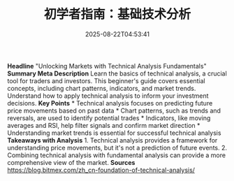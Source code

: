 ﻿---
title: "初学者指南：基础技术分析"
date: "2025-08-22T04:53:41"
category: "Markets"
summary: ""
slug: "初学者指南基础技术分析"
source_urls:
  - "https://blog.bitmex.com/zh_cn-foundation-of-technical-analysis/"
seo:
  title: "初学者指南：基础技术分析 | Hash n Hedge"
  description: ""
  keywords: ["news", "markets", "brief"]
---
**Headline** "Unlocking Markets with Technical Analysis Fundamentals"  **Summary Meta Description** Learn the basics of technical analysis, a crucial tool for traders and investors. This beginner's guide covers essential concepts, including chart patterns, indicators, and market trends. Understand how to apply technical analysis to inform your investment decisions.  **Key Points**  * Technical analysis focuses on predicting future price movements based on past data * Chart patterns, such as trends and reversals, are used to identify potential trades * Indicators, like moving averages and RSI, help filter signals and confirm market direction * Understanding market trends is essential for successful technical analysis  **Takeaways with Analysis**  1. Technical analysis provides a framework for understanding price movements, but it's not a prediction of future events. 2. Combining technical analysis with fundamental analysis can provide a more comprehensive view of the market.  **Sources** https://blog.bitmex.com/zh_cn-foundation-of-technical-analysis/ 
